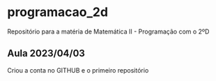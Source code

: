 # programacao_2d
Repositório para a matéria de Matemática II - Programação com o 2ºD

## Aula 2023/04/03

Criou a conta no GITHUB e o primeiro repositório
